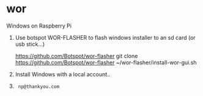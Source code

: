 # wor
Windows on Raspberry Pi

1) Use botspot WOR-FLASHER to flash windows installer to an sd card (or usb stick...)

    https://github.com/Botspot/wor-flasher
    git clone https://github.com/Botspot/wor-flasher
    ~/wor-flasher/install-wor-gui.sh


2) Install Windows with a local account..
3)      np@thankyou.com
